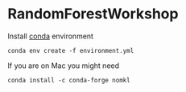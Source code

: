 # RandomForestWorkshop

Install [conda](https://docs.conda.io/en/latest/miniconda.html) environment 
```
conda env create -f environment.yml
```
If you are on Mac you might need
```
conda install -c conda-forge nomkl
```

